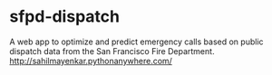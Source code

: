 # sfpd-dispatch
A web app to optimize and predict emergency calls based on public dispatch data from the San Francisco Fire Department. http://sahilmayenkar.pythonanywhere.com/